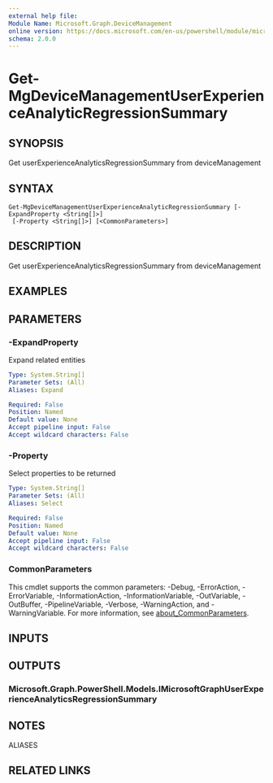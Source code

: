 ```yaml
---
external help file:
Module Name: Microsoft.Graph.DeviceManagement
online version: https://docs.microsoft.com/en-us/powershell/module/microsoft.graph.devicemanagement/get-mgdevicemanagementuserexperienceanalyticregressionsummary
schema: 2.0.0
---
```


# Get-MgDeviceManagementUserExperienceAnalyticRegressionSummary

## SYNOPSIS
Get userExperienceAnalyticsRegressionSummary from deviceManagement

## SYNTAX

```
Get-MgDeviceManagementUserExperienceAnalyticRegressionSummary [-ExpandProperty <String[]>]
 [-Property <String[]>] [<CommonParameters>]
```

## DESCRIPTION
Get userExperienceAnalyticsRegressionSummary from deviceManagement

## EXAMPLES

## PARAMETERS

### -ExpandProperty
Expand related entities

```yaml
Type: System.String[]
Parameter Sets: (All)
Aliases: Expand

Required: False
Position: Named
Default value: None
Accept pipeline input: False
Accept wildcard characters: False
```

### -Property
Select properties to be returned

```yaml
Type: System.String[]
Parameter Sets: (All)
Aliases: Select

Required: False
Position: Named
Default value: None
Accept pipeline input: False
Accept wildcard characters: False
```

### CommonParameters
This cmdlet supports the common parameters: -Debug, -ErrorAction, -ErrorVariable, -InformationAction, -InformationVariable, -OutVariable, -OutBuffer, -PipelineVariable, -Verbose, -WarningAction, and -WarningVariable. For more information, see [about_CommonParameters](http://go.microsoft.com/fwlink/?LinkID=113216).

## INPUTS

## OUTPUTS

### Microsoft.Graph.PowerShell.Models.IMicrosoftGraphUserExperienceAnalyticsRegressionSummary

## NOTES

ALIASES

## RELATED LINKS

